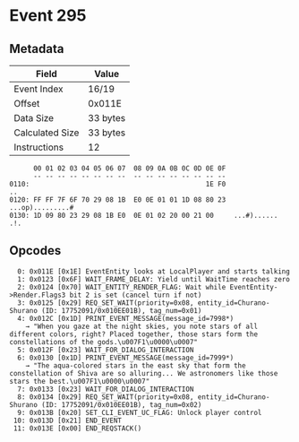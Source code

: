 # Event 295

## Metadata

| Field           | Value    |
|-----------------|----------|
| Event Index     | 16/19    |
| Offset          | 0x011E   |
| Data Size       | 33 bytes |
| Calculated Size | 33 bytes |
| Instructions    | 12       |

```
      00 01 02 03 04 05 06 07  08 09 0A 0B 0C 0D 0E 0F
      -- -- -- -- -- -- -- --  -- -- -- -- -- -- -- --
0110:                                            1E F0                ..
0120: FF FF 7F 6F 70 29 08 1B  E0 0E 01 01 1D 08 80 23  ...op).........#
0130: 1D 09 80 23 29 08 1B E0  0E 01 02 20 00 21 00     ...#)...... .!. 
```

## Opcodes

```
  0: 0x011E [0x1E] EventEntity looks at LocalPlayer and starts talking
  1: 0x0123 [0x6F] WAIT_FRAME_DELAY: Yield until WaitTime reaches zero
  2: 0x0124 [0x70] WAIT_ENTITY_RENDER_FLAG: Wait while EventEntity->Render.Flags3 bit 2 is set (cancel turn if not)
  3: 0x0125 [0x29] REQ_SET_WAIT(priority=0x08, entity_id=Churano-Shurano (ID: 17752091/0x010EE01B), tag_num=0x01)
  4: 0x012C [0x1D] PRINT_EVENT_MESSAGE(message_id=7998*)
    → "When you gaze at the night skies, you note stars of all different colors, right? Placed together, those stars form the constellations of the gods.\u007F1\u0000\u0007"
  5: 0x012F [0x23] WAIT_FOR_DIALOG_INTERACTION
  6: 0x0130 [0x1D] PRINT_EVENT_MESSAGE(message_id=7999*)
    → "The aqua-colored stars in the east sky that form the constellation of Shiva are so alluring... We astronomers like those stars the best.\u007F1\u0000\u0007"
  7: 0x0133 [0x23] WAIT_FOR_DIALOG_INTERACTION
  8: 0x0134 [0x29] REQ_SET_WAIT(priority=0x08, entity_id=Churano-Shurano (ID: 17752091/0x010EE01B), tag_num=0x02)
  9: 0x013B [0x20] SET_CLI_EVENT_UC_FLAG: Unlock player control
 10: 0x013D [0x21] END_EVENT
 11: 0x013E [0x00] END_REQSTACK()
```
